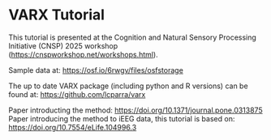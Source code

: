 # VARX Tutorial 
This tutorial is presented at the Cognition and Natural Sensory Processing Initiative (CNSP) 2025 workshop (https://cnspworkshop.net/workshops.html). 

Sample data at: https://osf.io/6rwgv/files/osfstorage

The up to date VARX package (including python and R versions) can be found at: https://github.com/lcparra/varx

Paper introducting the method: https://doi.org/10.1371/journal.pone.0313875
Paper introducing the method to iEEG data, this tutorial is based on: https://doi.org/10.7554/eLife.104996.3
